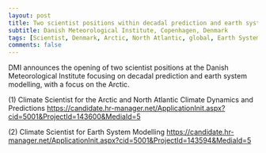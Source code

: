 ```yaml
---
layout: post
title: Two scientist positions within decadal prediction and earth system modelling
subtitle: Danish Meteorological Institute, Copenhagen, Denmark
tags: [Scientist, Denmark, Arctic, North Atlantic, global, Earth System Modelling, prediction]
comments: false
---
```


DMI announces the opening of two scientist positions at the Danish Meteorological Institute focusing on decadal prediction and earth system modelling, with a focus on the Arctic.

(1) Climate Scientist for the Arctic and North Atlantic Climate Dynamics and Predictions
 <https://candidate.hr-manager.net/ApplicationInit.aspx?cid=5001&ProjectId=143600&MediaId=5>

(2) Climate Scientist for Earth System Modelling
 <https://candidate.hr-manager.net/ApplicationInit.aspx?cid=5001&ProjectId=143594&MediaId=5>